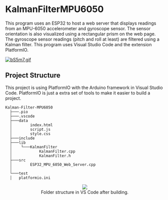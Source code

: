 # KalmanFilterMPU6050
This program uses an ESP32 to host a web server that displays readings from an MPU-6050 accelerometer and gyroscope sensor. The sensor orientation is also visualized using a rectangular prism on the web page. The gyroscope sensor readings (pitch and roll at least) are filtered using a Kalman filter. This program uses Visual Studio Code and the extension PlatformIO.

[![bS5m7.gif](https://s3.gifyu.com/images/bS5m7.gif)](https://gifyu.com/image/bS5m7)

## Project Structure
This project is using PlatformIO with the Arduino framework in Visual Studio Code. PlatformIO is just a extra set of tools to make it easier to build a project.

```
Kalman-Filter-MPU6050
  ├───.pio
  ├───.vscode
  ├───data
  │        index.html
  │        script.js
  │        style.css
  ├───include
  ├───lib
  │    └───KalmanFilter
  │            KalmanFilter.cpp
  │            KalmanFilter.h
  ├───src
  │        ESP32_MPU_6050_Web_Server.cpp
  │
  └───test
  │   platformio.ini
```

<p align="center">
  <img src="https://github.com/user-attachments/assets/b5f7d076-f044-4ed2-8564-c85cd385ab7b"><br>
  Folder structure in VS Code after building.
</p>
